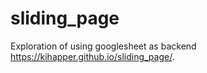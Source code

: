 # sliding_page

Exploration of using googlesheet as backend
https://kihapper.github.io/sliding_page/.
 
